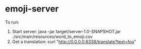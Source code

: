 # emoji-server

To run:

1. Start server: java -jar target/server-1.0-SNAPSHOT.jar ./src/main/resources/word_to_emoji.csv
2. Get a translation: curl "http://0.0.0.0:8338/translate?text=foo"